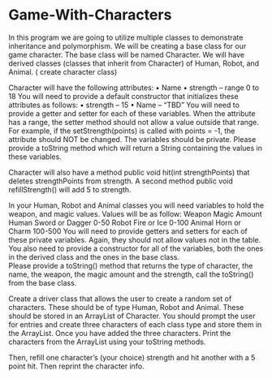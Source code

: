 # Game-With-Characters


In this program we are going to utilize multiple classes to demonstrate inheritance and polymorphism.   We will be creating a base class for our game character.  The base class will be named Character.  We will have derived classes (classes that inherit from Character) of Human, Robot, and Animal. ( create character class)

Character will have the following attributes:
•	Name 
•	strength – range 0 to 18
You will need to provide a default constructor that initializes these attributes as follows:
•	strength – 15
•	Name – “TBD”
You will need to provide a getter and setter for each of these variables.   When the attribute has a range, the setter method should not allow a value outside that range.  For example, if the setStrength(points) is called with points = -1, the attribute should NOT be changed.  The variables should be private.  Please provide a toString method which will return a String containing the values in these variables.

Character will also have a method public void hit(int strengthPoints) that deletes strengthPoints from strength.  A second method public void refillStrength()  will add 5 to strength.

In your Human, Robot and Animal classes you will need variables to hold the weapon, and magic values.  Values will be as follow:
	Weapon	Magic Amount
Human	Sword or Dagger	0-50
Robot	Fire or Ice	0-100
Animal	Horn or Charm	100-500
You will need to provide getters and setters for each of these private variables. Again, they should not allow values not in the table.  You also need to provide a constructor for all of the variables, both the ones in the derived class and the ones in the base class.  
Please provide a toString() method that returns the type of character, the name, the weapon, the magic amount and the strength, call the toString() from the base class.

Create a driver class that allows the user to create a random set of characters.  These should be of type Human, Robot and Animal.  These should be stored in an ArrayList of Character.    You should prompt the user for entries and create three characters of each class type and store them in the ArrayList.  Once you have added the three characters. Print the characters from the ArrayList using your toString methods.

Then, refill one character’s (your choice) strength and hit another with a 5 point hit.  Then reprint the character info.






